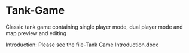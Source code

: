 # Tank-Game
Classic tank game containing single player mode, dual player mode and map preview and editing

Introduction: Please see the file-Tank Game Introduction.docx	
